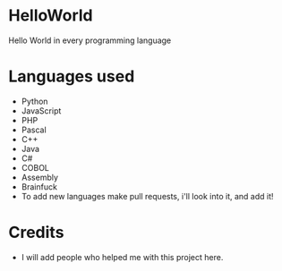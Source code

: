# HelloWorld
Hello World in every programming language
# Languages used
- Python
- JavaScript
- PHP
- Pascal
- C++
- Java
- C#
- COBOL
- Assembly
- Brainfuck
- To add new languages make pull requests, i'll look into it, and add it!
# Credits
- I will add people who helped me with this project here.
